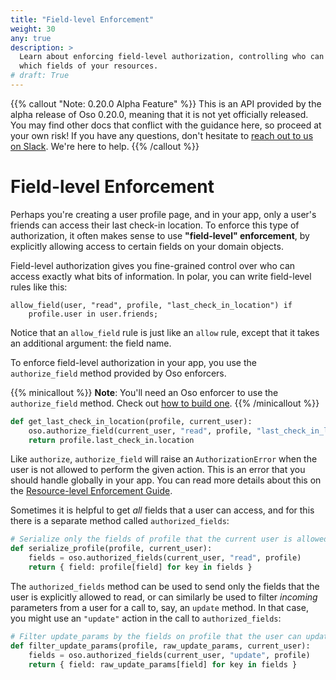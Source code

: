 ```yaml
---
title: "Field-level Enforcement"
weight: 30
any: true
description: >
  Learn about enforcing field-level authorization, controlling who can access
  which fields of your resources.
# draft: True
---
```


{{% callout "Note: 0.20.0 Alpha Feature" %}}
  This is an API provided by the alpha release of Oso 0.20.0, meaning that it is
  not yet officially released. You may find other docs that conflict with the
  guidance here, so proceed at your own risk! If you have any questions, don't
  hesitate to [reach out to us on Slack](https://join-slack.osohq.com). We're
  here to help.
{{% /callout %}}

<div class="pb-10"></div>

# Field-level Enforcement

Perhaps you're creating a user profile page, and in your app, only a user's
friends can access their last check-in location. To enforce this type of
authorization, it often makes sense to use **"field-level" enforcement**, by
explicitly allowing access to certain fields on your domain objects.

Field-level authorization gives you fine-grained control over who can access
exactly what bits of information. In polar, you can write field-level rules like
this:

```polar
allow_field(user, "read", profile, "last_check_in_location") if
    profile.user in user.friends;
```

Notice that an `allow_field` rule is just like an `allow` rule, except that it
takes an additional argument: the field name.

To enforce field-level authorization in your app, you use the `authorize_field`
method provided by Oso enforcers.

{{% minicallout %}}
**Note**: You'll need an Oso enforcer to use the `authorize_field` method. Check out
[how to build one](enforcer.html).
{{% /minicallout %}}

```python
def get_last_check_in_location(profile, current_user):
    oso.authorize_field(current_user, "read", profile, "last_check_in_location");
    return profile.last_check_in.location
```

Like `authorize`, `authorize_field` will raise an `AuthorizationError` when the
user is not allowed to perform the given action. This is an error that you
should handle globally in your app. You can read more details about this on the
[Resource-level Enforcement Guide](resource.html#authorization-failure).

Sometimes it is helpful to get
_all_ fields that a user can access, and for this there is a separate method
called `authorized_fields`:

```python
# Serialize only the fields of profile that the current user is allowed to read
def serialize_profile(profile, current_user):
    fields = oso.authorized_fields(current_user, "read", profile)
    return { field: profile[field] for key in fields }
```

The `authorized_fields` method can be used to send only the fields that the user
is explicitly allowed to read, or can similarly be used to filter _incoming_
parameters from a user for a call to, say, an `update` method. In that case, you
might use an `"update"` action in the call to `authorized_fields`:

```python
# Filter update_params by the fields on profile that the user can update
def filter_update_params(profile, raw_update_params, current_user):
    fields = oso.authorized_fields(current_user, "update", profile)
    return { field: raw_update_params[field] for key in fields }
```
